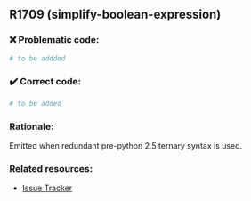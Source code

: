 ## R1709 (simplify-boolean-expression)

### :x: Problematic code:

```python
# to be addded
```

### :heavy_check_mark: Correct code:

```python
# to be added
```

### Rationale:

Emitted when redundant pre-python 2.5 ternary syntax is used.

### Related resources:

- [Issue Tracker](https://github.com/PyCQA/pylint/issues?q=is%3Aissue+%22simplify-boolean-expression%22+OR+%22R1709%22)
